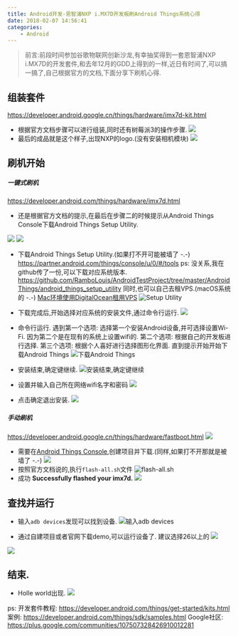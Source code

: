 ```yaml
---
title: Android开发-恩智浦NXP i.MX7D开发板刷Android Things系统心得
date: 2018-02-07 14:56:41
categories:
    - Android
---
```

>前言:前段时间参加谷歌物联网创新沙龙,有幸抽奖得到一套恩智浦NXP i.MX7D的开发套件,和去年12月的GDD上得到的一样,近日有时间了,可以搞一搞了,自己根据官方的文档,下面分享下刷机心得.

## 组装套件
https://developer.android.google.cn/things/hardware/imx7d-kit.html
* 根据官方文档步骤可以进行组装,同时还有树莓派3的操作步骤.
![](http://upload-images.jianshu.io/upload_images/1666327-5fcfb0844d9606b1.png?imageMogr2/auto-orient/strip%7CimageView2/2/w/1240)
* 最后的成品就是这个样子,出现NXP的logo.(没有安装相机模块)
![](http://upload-images.jianshu.io/upload_images/1666327-2fe4f767e8e75a83.png?imageMogr2/auto-orient/strip%7CimageView2/2/w/1240)

## 刷机开始
##### 一键式刷机
https://developer.android.com/things/hardware/imx7d.html
* 还是根据官方文档的提示,在最后在步骤二的时候提示从Android Things Console下载Android Things Setup Utility.

![](http://upload-images.jianshu.io/upload_images/1666327-0fe76c03b51e87d0.png?imageMogr2/auto-orient/strip%7CimageView2/2/w/1240)
![](http://upload-images.jianshu.io/upload_images/1666327-00c2f580a2eb6ed6.png?imageMogr2/auto-orient/strip%7CimageView2/2/w/1240)

* 下载Android Things Setup Utility.(如果打不开可能被墙了 -.-)
https://partner.android.com/things/console/u/0/#/tools
ps: 没关系,我在github传了一份,可以下载对应系统版本.
https://github.com/RamboLouis/AndroidTestProject/tree/master/AndroidThings/android_things_setup_utility
同时,也可以自己去租VPS.(macOS系统的 -.-)
[Mac环境使用DigitalOcean租用VPS](http://www.rambolu.top/2017/02/21/Mac%E7%8E%AF%E5%A2%83%E4%BD%BF%E7%94%A8DigitalOcean%E7%A7%9F%E7%94%A8VPS%EF%BC%8C%E9%83%A8%E7%BD%B2Docker%E5%AE%B9%E5%99%A8%E6%90%AD%E5%BB%BASS%E5%92%8CVPN%E4%B8%93%E5%B1%9E%E6%A2%AF%E5%AD%90/)
![Setup Utility](http://upload-images.jianshu.io/upload_images/1666327-30caa3d67de1e7d6.png?imageMogr2/auto-orient/strip%7CimageView2/2/w/1240)

* 下载完成后,开始选择对应系统的安装文件,通过命令行运行.
![](http://upload-images.jianshu.io/upload_images/1666327-0388143d2110a812.png?imageMogr2/auto-orient/strip%7CimageView2/2/w/1240)

* 命令行运行.
遇到第一个选项:
选择第一个安装Android设备,并可选择设置Wi-Fi.
因为第二个是在现有的系统上设置wifi的.
第二个选项:
根据自己的开发板进行选择.
第三个选项:
根据个人喜好进行选择图形化界面.
直到提示开始开始下载Android Things
![下载Android Things](http://upload-images.jianshu.io/upload_images/1666327-f8783c252e1422dd.png?imageMogr2/auto-orient/strip%7CimageView2/2/w/1240)

* 安装结束,确定键继续.
![安装结束,确定键继续](http://upload-images.jianshu.io/upload_images/1666327-3594b0929f1456ad.png?imageMogr2/auto-orient/strip%7CimageView2/2/w/1240)

* 设置并输入自己所在网络wifi名字和密码
![](http://upload-images.jianshu.io/upload_images/1666327-7246e19a774219f8.png?imageMogr2/auto-orient/strip%7CimageView2/2/w/1240)

* 点击确定退出安装.
![](http://upload-images.jianshu.io/upload_images/1666327-0b8a2fe8cf65c6a4.png?imageMogr2/auto-orient/strip%7CimageView2/2/w/1240)

##### 手动刷机
https://developer.android.google.cn/things/hardware/fastboot.html
![](http://upload-images.jianshu.io/upload_images/1666327-edced73d0550387e.png?imageMogr2/auto-orient/strip%7CimageView2/2/w/1240)
* 需要在[Android Things Console](https://partner.android.com/things/console),创建项目并下载.(同样,如果打不开那就是被墙了 -.-)
![](http://upload-images.jianshu.io/upload_images/1666327-9f76d2ba873b8dab.png?imageMogr2/auto-orient/strip%7CimageView2/2/w/1240)
* 按照官方文档说的,执行`flash-all.sh`文件
![flash-all.sh](http://upload-images.jianshu.io/upload_images/1666327-b8ce261d78ab5a83.png?imageMogr2/auto-orient/strip%7CimageView2/2/w/1240)
* 成功 **Successfully flashed your imx7d.**
![](http://upload-images.jianshu.io/upload_images/1666327-2171e9b64fa5068a.png?imageMogr2/auto-orient/strip%7CimageView2/2/w/1240)

## 查找并运行
* 输入`adb devices`发现可以找到设备.
![输入adb devices](http://upload-images.jianshu.io/upload_images/1666327-b11bca69e053cf7d.png?imageMogr2/auto-orient/strip%7CimageView2/2/w/1240)

* 通过自建项目或者官网下载demo,可以运行设备了.
建议选择26以上的
![](http://upload-images.jianshu.io/upload_images/1666327-82d4d447ef2b32d1.png?imageMogr2/auto-orient/strip%7CimageView2/2/w/1240)

![](http://upload-images.jianshu.io/upload_images/1666327-917aa5236b3871d1.png?imageMogr2/auto-orient/strip%7CimageView2/2/w/1240)

## 结束.
* Holle world出现.
![](http://upload-images.jianshu.io/upload_images/1666327-3666fdcc67b501a7.png?imageMogr2/auto-orient/strip%7CimageView2/2/w/1240)

ps:
开发套件教程:
https://developer.android.com/things/get-started/kits.html
案例:
https://developer.android.com/things/sdk/samples.html
Google社区:
https://plus.google.com/communities/107507328426910012281


